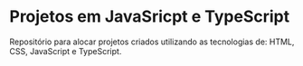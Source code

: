 # Projetos em JavaSricpt e TypeScript
 Repositório para alocar projetos criados utilizando as tecnologias de: HTML, CSS, JavaScript e TypeScript.
